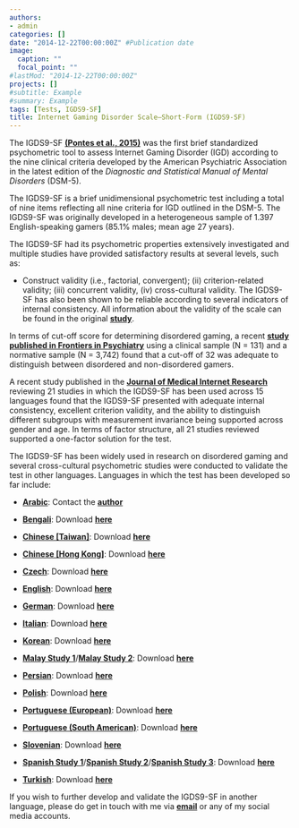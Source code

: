```yaml
---
authors:
- admin
categories: []
date: "2014-12-22T00:00:00Z" #Publication date
image:
  caption: ""
  focal_point: ""
#lastMod: "2014-12-22T00:00:00Z"
projects: []
#subtitle: Example
#summary: Example
tags: [Tests, IGDS9-SF]
title: Internet Gaming Disorder Scale–Short-Form (IGDS9-SF)
---
```

The IGDS9-SF **[(Pontes et al., 2015)](https://doi.org/10.1016/j.chb.2014.12.006)** was the first brief standardized psychometric tool to assess Internet Gaming Disorder (IGD) according to the nine clinical criteria developed by the American Psychiatric Association in the latest edition of the _Diagnostic and Statistical Manual of Mental Disorders_ (DSM-5).

The IGDS9-SF is a brief unidimensional psychometric test including a total of nine items reflecting all nine criteria for IGD outlined in the DSM-5. The IGDS9-SF was originally developed in a heterogeneous sample of 1.397 English-speaking gamers (85.1% males; mean age 27 years).

The IGDS9-SF had its psychometric properties extensively investigated and multiple studies have provided satisfactory results at several levels, such as:

* Construct validity (i.e., factorial, convergent); (ii) criterion-related validity; (iii) concurrent validity, (iv) cross-cultural validity. The IGDS9-SF has also been shown to be reliable according to several indicators of internal consistency. All information about the validity of the scale can be found in the original **[study](https://doi.org/10.1016/j.chb.2014.12.006)**.

In terms of cut-off score for determining disordered gaming, a recent **[study published in Frontiers in Psychiatry](https://doi.org/10.3389/fpsyt.2020.00470)** using a clinical sample (N = 131) and a normative sample (N = 3,742) found that a cut-off of 32 was adequate to distinguish between disordered and non-disordered gamers.

A recent study published in the **[Journal of Medical Internet Research](https://doi.org/10.2196/26821)** reviewing 21 studies in which the IGDS9-SF has been used across 15 languages found that the IGDS9-SF presented with adequate internal consistency, excellent criterion validity, and the ability to distinguish different subgroups with measurement invariance being supported across gender and age. In terms of factor structure, all 21 studies reviewed supported a one-factor solution for the test.

The IGDS9-SF has been widely used in research on disordered gaming and several cross-cultural psychometric studies were conducted to validate the test in other languages. Languages in which the test has been developed so far include:

* **[Arabic]( https://doi.org/10.3389/fpubh.2023.1231550)**: Contact the **[author](mailto:drmogeda@gmail.com)**

* **[Bengali](https://doi.org/10.1371/journal.pone.0279062)**: Download **[here](https://osf.io/8v9kb)**

* **[Chinese [Taiwan]](https://doi.org/10.1007/s11126-018-9610-7)**: Download **[here](https://osf.io/9fmkr)**

* **[Chinese [Hong Kong]](https://doi.org/10.1007/s11126-018-9610-7)**: Download **[here](https://osf.io/4d3y6)**

* **[Czech](https://theses.cz/id/9rdt06/)**: Download **[here](https://osf.io/n4ugk)**

* **[English](https://doi.org/10.1016/j.chb.2014.12.006)**: Download **[here](https://osf.io/cz4vu)**

* **[German](https://doi.org/10.3390/jcm8101691)**: Download **[here](https://osf.io/76y4g)**

* **[Italian](http://akademiai.com/doi/abs/10.1556/2006.5.2016.083)**: Download **[here](https://osf.io/6zjkp)**

* **[Korean](https://doi.org/10.1089/cyber.2020.0227)**: Download **[here](https://osf.io/grhkt)**

* **[Malay Study 1](https://doi.org/10.1007/s12144-020-00668-6)**/**[Malay Study 2](https://doi.org/10.3390/ijerph18052592)**: Download **[here](https://osf.io/u5na2)**

* **[Persian](http://akademiai.com/doi/abs/10.1556/2006.6.2017.025)**: Download **[here](https://osf.io/dw45e)**

* **[Polish](https://doi.org/10.1016/j.abrep.2018.06.004)**: Download **[here](https://osf.io/6w2eb)**

* **[Portuguese (European)](https://doi.org/10.1089/cyber.2015.0605)**: Download  **[here](https://osf.io/ec2qu)**

* **[Portuguese (South American)](https://doi.org/10.1016/j.addbeh.2019.106191)**: Download **[here](https://osf.io/egc6p)**

* **[Slovenian](http://akademiai.com/doi/abs/10.1556/2006.5.2016.042)**: Download  **[here](https://osf.io/fnmw5)**

* **[Spanish Study 1](https://doi.org/10.3390/ijerph17051562)**/**[Spanish Study 2](https://doi.org/10.1017/SJP.2020.26)**/**[Spanish Study 3](https://doi.org/10.3390/ijerph17197111)**: Download **[here](https://osf.io/2a6n9)**

* **[Turkish](https://doi.org/10.1016/j.psychres.2018.05.002)**: Download **[here](https://osf.io/fvg7n)**

If you wish to further develop and validate the IGDS9-SF in another language, please do get in touch with me via **[email](mailto:contactme@halleypontes.com)** or any of my social media accounts.